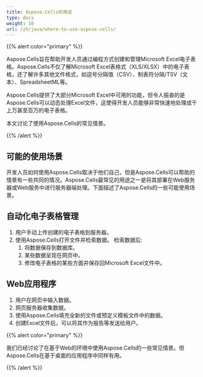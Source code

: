 ```yaml
---
title: Aspose.Cells的用途
type: docs
weight: 10
url: /zh/java/where-to-use-aspose-cells/
---
```


{{% alert color="primary" %}} 

Aspose.Cells旨在帮助开发人员通过编程方式创建和管理Microsoft Excel电子表格。Aspose.Cells不仅了解Microsoft Excel表格式（XLS/XLSX）中的电子表格，还了解许多其他文件格式，如逗号分隔值（CSV）、制表符分隔/TSV（文本）、SpreadsheetML等。

Aspose.Cells提供了大部分Microsoft Excel中可用的功能，但令人振奋的是Aspose.Cells可以动态处理Excel文件，这使得开发人员能够非常快速地处理成千上万甚至百万的电子表格。

本文讨论了使用Aspose.Cells的常见情景。

{{% /alert %}} 
## **可能的使用场景**
开发人员如何使用Aspose.Cells取决于他们自己，但是Aspose.Cells可以帮助的情景有一些共同的情况。Aspose.Cells最常见的用途之一是将其部署在Web服务器或Web服务中进行服务器端处理。下面描述了Aspose.Cells的一些可能使用场景。
## **自动化电子表格管理**
1. 用户手动上传创建的电子表格到服务器。
1. 使用Aspose.Cells打开文件并检索数据。
   检索数据后:
   1. 将数据保存到数据库。
   1. 某些数据呈现在网页中。
   1. 修改电子表格的某些方面并保存回Microsoft Excel文件中。
## **Web应用程序**
1. 用户在网页中输入数据。
1. 网页服务器收集数据。
1. 使用Aspose.Cells填充全新的文件或预定义模板文件中的数据。
1. 创建Excel文件后，可以将其作为报告等发送给用户。

{{% alert color="primary" %}} 

我们已经讨论了在基于Web的环境中使用Aspose.Cells的一些常见情景。但Aspose.Cells在基于桌面的应用程序中同样有用。

{{% /alert %}}
